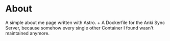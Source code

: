 # About

A simple about me page written with Astro. + A Dockerfile for the Anki Sync Server, because somehow every single other Container I found wasn't maintained anymore.
